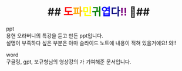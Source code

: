 <h1 align="center">
 ## <span style="color:red">도</span><span style="color:orange">파</span><span style="color:yellow">민</span><span style="color:green">귀</span><span style="color:blue">엽</span><span style="color:navy">다</span><span style="color:purple">!!</span> 🥰##
</h1>

ppt<br>
용현 오라버니의 특강을 듣고 만든 ppt입니다.<br>
설명이 부족하다 싶은 부분은 아마 슬라이드 노트에 내용이 적혀 있을거에요! 와!!

word <br>
구글링, gpt, 보규형님의 영상강의 가 기여해준 문서입니다.
